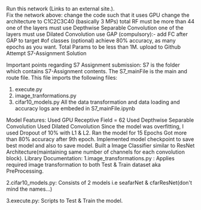 

Run this network (Links to an external site.).  
Fix the network above:
    change the code such that it uses GPU
    change the architecture to C1C2C3C40 (basically 3 MPs)
    total RF must be more than 44
    one of the layers must use Depthwise Separable Convolution
    one of the layers must use Dilated Convolution
    use GAP (compulsory):- add FC after GAP to target #of classes (optional)
    achieve 80% accuracy, as many epochs as you want. Total Params to be less than 1M. 
    upload to Github
    Attempt S7-Assignment Solution
    
Important points regarding S7 Assignment submission:
S7 is the folder which contains S7-Assignment contents.
The S7_mainFile is the main and route file. This file imports the following files:
  1. execute.py
  2. image_tranformations.py
  3. cifar10_models.py
 All the data transformation and data loading and accuracy logs are embeded in S7_mainFile.ipynb 
    
    
    
Model Features:
Used GPU
Receptive Field = 62
Used Depthwise Separable Convolution
Used Dilated Convolution
Since the model was overfitting, I used Dropout of 10% with L1 & L2.
Ran the model for 15 Epochs
Got more than 80% accuracy after 9th epoch.
Implemented model checkpoint to save best model and also to save model.
Built a Image Classifier similar to ResNet Architecture(maintaining same number of channels for each convolution block).
Library Documentation:
1.image_transformations.py : Applies required image transformation to both Test & Train dataset aka PreProcessing.

2.cifar10_models.py: Consists of 2 models i.e seafarNet & cfarResNet(don't mind the names...)

3.execute.py: Scripts to Test & Train the model.



    
